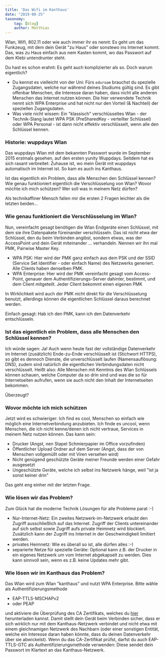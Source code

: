 ```yaml
---
title: 'Das Wifi im Kanthaus'
date: "2019-08-25"
taxonomy:
    tag: [blog]
    author: Matthias
---
```


Wlan, Wifi, 802.11 oder wie auch immer ihr es nennt: Es geht um das Funkzeug, mit dem dein Gerät "zu Haus" oder sonstewo ins Internet kommt. Das, was zu Haus einfach aus nem Kasten kommt, wo das Passwort auf dem Klebi untendrunter steht.

Du hast es schon erahnt: Es geht auch komplizierter als so. Doch warum eigentlich?

* Du kennst es vielleicht von der Uni: Fürs `eduroam` brauchst du spezielle Zugangsdaten, welche nur während deines Studiums gültig sind. Es gibt offenbar Menschen, die Interesse daran haben, dass nicht alle anderen Menschen das Internet nutzen können. Die hier verwendete Technik nennt sich WPA Enterprise und hat nicht nur den Vorteil (& Nachteil) der speziellen Zugangsdaten.
* Was viele nicht wissen: Ein "klassisch" verschlüsseltes Wlan - der Technik-Slang lautet WPA PSK (PreSharedKey - verteilter Schlüssel) oder WPA Personal - ist dann nicht effektiv verschlüsselt, wenn alle den Schlüssel kennen.

### Historie: wuppdays Wlan

Das wuppdays Wlan mit dem bekannten Passwort wurde im September 2015 erstmals gesehen, auf den ersten yunity Wuppdays. Seitdem hat es sich rasant verbreitet: Zuhause ist, wo mein Gerät mit wuppdays automatisch im Internet ist. So kam es auch ins Kanthaus.

Ist das eigentlich ein Problem, dass alle Menschen den Schlüssel kennen?
Wie genau funktioniert eigentlich die Verschlüsselung von Wlan?
Wovor möchte ich mich schützen?
Wer soll was in meinem Netz dürfen?

Als technikaffiner Mensch fallen mir die ersten 2 Fragen leichter als die letzten beiden...

### Wie genau funktioniert die Verschlüsselung im Wlan?

Nun, vereinfacht gesagt benötigen die Wlan Endgeräte einen Schlüssel, mit dem sie ihre Datenpakete füreinander verschlüsseln. Das ist nicht etwa der Schlüssel, den du beim Verbinden angibst, sondern etwas, was der AccessPoint und dein Gerät miteinander ... verhandeln. Nennen wir ihn mal PMK, Pairwise Master Key.

* WPA PSK: Hier wird der PMK ganz einfach aus dem PSK und der SSID (Service Set Identifier - oder einfach Name) des Netzwerks generiert. Alle Clients haben denselben PMK.
* WPA Enterprise: Hier wird der PMK vereinfacht gesagt vom Access-Point, genauer dem Authentifizierungs-Server dahinter, bestimmt, und dem Client mitgeteilt. Jeder Client bekommt einen eigenen PMK

In Wirklichkeit wird auch der PMK nicht direkt für die Verschlüsselung benutzt, allerdings können die eigentlichen Schlüssel daraus berechnet werden.

Einfach gesagt: Hab ich den PMK, kann ich den Datenverkehr entschlüsseln.

### Ist das eigentlich ein Problem, dass alle Menschen den Schlüssel kennen?

Ich würde sagen: Ja!
Auch wenn heute fast der vollständige Datenverkehr im Internet (zusätzlich) Ende-zu-Ende verschlüsselt ist (Stichwort HTTPS), so gibt es dennoch Dienste, die unverschlüsselt laufen (Namensauflösung: DNS), zudem sind natürlich die eigentlichen Verbindungsdaten nicht verschlüsselt.
Heißt also: Alle Menschen mit Kenntnis des Wlan Schlüssels können schauen, welche Computer da so drin sind und was die so für Internetseiten aufrufen, wenn sie auch nicht den Inhalt der Internetseiten bekommen.

Überzeugt?

### Wovor möchte ich mich schützen
Jetzt wird es schwieriger:
Ich find es cool, Menschen so einfach wie möglich eine Internetverbindung anzubieten.
Ich finde es uncool, wenn Menschen, die ich nicht kenne/denen ich nicht vertraue, Services in meinem Netz nutzen können. Das kann sein:
  * Drucker (Angst, nen Stapel Schmierpapier im Office vorzufinden)
  * Öffentlicher Upload Ordner auf dem Server (Angst, dass der von Menschen vollgemüllt oder mit Viren versehen wird)
  * Nicht genügend geschützte Geräte meiner Freunde werden einer Gefahr ausgesetzt
  * Ungeschützte Geräte, welche ich selbst ins Netzwerk hänge, weil "ist ja sonst keiner drin"

Das geht eng einher mit der letzten Frage.

### Wie lösen wir das Problem?
Zum Glück hat die moderne Technik Lösungen für alle Probleme parat :-)

* Nur-Internet-Netz: Ein zweites Netzwerk-im-Netzwerk erlaubt den Zugriff ausschließlich auf das Internet. Zugriff der Clients untereinander auf sich selbst sowie Zugriff aufs private Heimnetz wird blockiert. Zusätzlich kann der Zugriff ins Internet in der Geschwindigkeit limitiert werden.
* privates Heimnetz: Wie es überall so ist, alle dürfen alles :-)
* separierte Netze für spezielle Geräte: Optional kann z.B. der Drucker in ein eigenes Netzwerk um vom Internet abgekapselt zu werden. Dies kann sinnvoll sein, wenn es z.B. keine Updates mehr gibt.

### Wie lösen wir im Kanthaus das Problem?
Das Wlan wird zum Wlan "kanthaus" und nutzt WPA Enterprise. Bitte wähle als Authentifizierungsmethode
* EAP-TTLS-MSCHAPv2
* oder PEAP

und aktiviere die Überprüfung des CA Zertifikats, welches du [hier](/user/pages/media/kanthaus_ca.pem) herunterladen kannst. Damit stellt dein Gerät beim Verbinden sicher, dass er sich wirklich nur mit dem Kanthaus-Netzwerk verbindet und nicht etwa mit einem gleichnamigen Netzwerk des Nachbarn (oder einer sonstigen Entität, welche ein Interesse daran haben könnte, dass du deinen Datenverkehr über sie abwickelst).
Wenn du das CA-Zertifikat prüfst, darfst du auch EAP-TTLS-GTC als Authentifizierungsmethode verwenden: Diese sendet dein Passwort im Klartext an das Kanthaus-Netzwerk.
